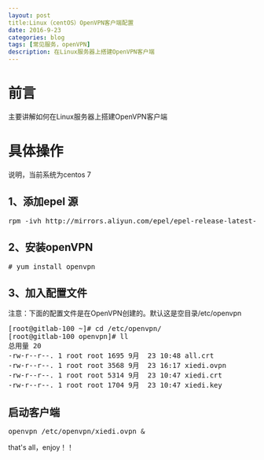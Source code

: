 ```yaml
---
layout: post
title:Linux（centOS）OpenVPN客户端配置
date: 2016-9-23
categories: blog
tags: [常见服务，openVPN]
description: 在Linux服务器上搭建OpenVPN客户端
---
```


# 前言

主要讲解如何在Linux服务器上搭建OpenVPN客户端

# 具体操作

说明，当前系统为centos 7 

## 1、添加epel 源
<pre>
rpm -ivh http://mirrors.aliyun.com/epel/epel-release-latest-7.noarch.rpm
</pre>

## 2、安装openVPN

<pre>
# yum install openvpn
</pre>

## 3、加入配置文件

注意：下面的配置文件是在OpenVPN创建的。默认这是空目录/etc/openvpn
<pre>
[root@gitlab-100 ~]# cd /etc/openvpn/
[root@gitlab-100 openvpn]# ll
总用量 20
-rw-r--r--. 1 root root 1695 9月  23 10:48 all.crt
-rw-r--r--. 1 root root 3568 9月  23 16:17 xiedi.ovpn
-rw-r--r--. 1 root root 5314 9月  23 10:47 xiedi.crt
-rw-r--r--. 1 root root 1704 9月  23 10:47 xiedi.key
</pre>

## 启动客户端

<pre>
openvpn /etc/openvpn/xiedi.ovpn &
</pre>

that's all，enjoy！！